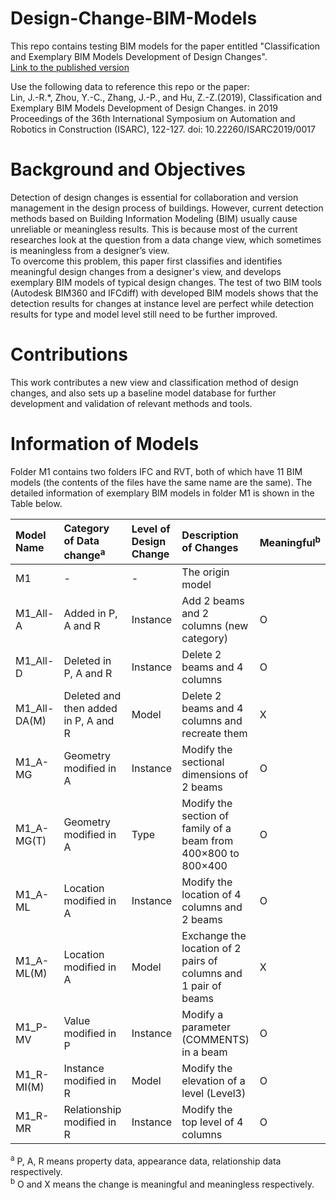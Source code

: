 # Design-Change-BIM-Models

This repo contains testing BIM models for the paper entitled "Classification and Exemplary BIM Models Development of Design Changes".  
[Link to the published version](http://www.iaarc.org/publications/2019_proceedings_of_the_36th_isarc/classification_and_exemplary_bim_models_development_of_design_changes.html)

Use the following data to reference this repo or the paper:  
Lin, J.-R.\*, Zhou, Y.-C., Zhang, J.-P., and Hu, Z.-Z.(2019), Classification and Exemplary BIM Models Development of Design Changes. in 2019 Proceedings of the 36th International Symposium on Automation and Robotics in Construction (ISARC), 122-127. doi: 10.22260/ISARC2019/0017

# Background and Objectives

Detection of design changes is essential for collaboration and version management in the design process of buildings. However, current detection methods based on Building Information Modeling (BIM) usually cause unreliable or meaningless results. This is because most of the current researches look at the question from a data change view, which sometimes is meaningless from a designer’s view.  
To overcome this problem, this paper first classifies and identifies meaningful design changes from a designer's view, and develops exemplary BIM models of typical design changes. The test of two BIM tools (Autodesk BIM360 and IFCdiff) with developed BIM models shows that the detection results for changes at instance level are perfect while detection results for type and model level still need to be further improved. 

# Contributions

This work contributes a new view and classification method of design changes, and also sets up a baseline model database for further development and validation of relevant methods and tools.

# Information of Models

Folder M1 contains two folders IFC and RVT, both of which have 11 BIM models (the contents of the files have the same name are the same). The detailed information of exemplary BIM models in folder M1 is shown in the Table below.  

|Model Name|Category of Data change<sup>a</sup>|Level of Design Change|Description of Changes|Meaningful<sup>b</sup>|
|:--|:--|:--|:--|:--|
|M1|-|-|The origin model| |
|M1_All-A|Added in P, A and R|Instance|Add 2 beams and 2 columns (new category)|O|
|M1_All-D|Deleted in P, A and R|Instance|Delete 2 beams and 4 columns|O|
|M1_All-DA(M)|Deleted and then added in P, A and R|Model|Delete 2 beams and 4 columns and recreate them|X|
|M1_A-MG|Geometry modified in A|Instance|Modify the sectional dimensions of 2 beams|O|
|M1_A-MG(T)|Geometry modified in A|Type|Modify the section of family of a beam from 400×800 to 800×400|O|
|M1_A-ML|Location modified in A|Instance|Modify the location of 4 columns and 2 beams|O|
|M1_A-ML(M)|Location modified in A|Model| Exchange the location of 2 pairs of columns and 1 pair of beams|X|
|M1_P-MV|Value modified in P|Instance|Modify a parameter (COMMENTS) in a beam|O|
|M1_R-MI(M)|Instance modified in R|Model|Modify the elevation of a level (Level3)|O|
|M1_R-MR|Relationship modified in R|Instance|Modify the top level of 4 columns|O|

<sup>a</sup> P, A, R means property data, appearance data, relationship data respectively.  
<sup>b</sup> O and X means the change is meaningful and meaningless respectively.
